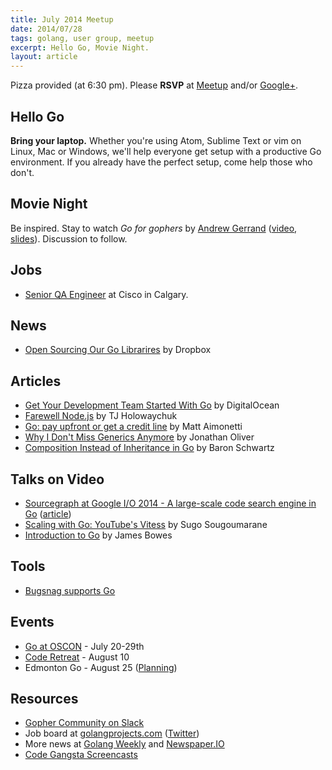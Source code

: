 ```yaml
---
title: July 2014 Meetup
date: 2014/07/28
tags: golang, user group, meetup
excerpt: Hello Go, Movie Night.
layout: article
---
```


Pizza provided (at 6:30 pm). Please **RSVP** at [Meetup](http://www.meetup.com/startupedmonton/events/190672582/) and/or [Google+](https://plus.google.com/events/c8c4s271gml12lqln4bdc70bolg).

## Hello Go

**Bring your laptop.** Whether you're using Atom, Sublime Text or vim on Linux, Mac or Windows, we'll help everyone get setup with a productive Go environment. If you already have the perfect setup, come help those who don't.

## Movie Night

Be inspired. Stay to watch *Go for gophers* by [Andrew Gerrand](https://twitter.com/enneff) ([video](http://confreaks.com/videos/3443-gophercon2014-closing-day-keynote), [slides](http://talks.golang.org/2014/go4gophers.slide#1)). Discussion to follow.

## Jobs

* [Senior QA Engineer](https://www.cisco.apply2jobs.com/ProfExt/index.cfm?fuseaction=mExternal.showJob&RID=965664&CurrentPage=1) at Cisco in Calgary.

## News

* [Open Sourcing Our Go Librarires](https://tech.dropbox.com/2014/07/open-sourcing-our-go-libraries/) by Dropbox

## Articles

* [Get Your Development Team Started With Go](https://www.digitalocean.com/company/blog/get-your-development-team-started-with-go/) by DigitalOcean
* [Farewell Node.js](https://medium.com/code-adventures/farewell-node-js-4ba9e7f3e52b) by TJ Holowaychuk
* [Go: pay upfront or get a credit line](https://blog.splice.com/golang-improved-simplicity-reduced-maintenance/) by Matt Aimonetti
* [Why I Don't Miss Generics Anymore](http://blog.jonathanoliver.com/golang-has-generics/) by Jonathan Oliver
* [Composition Instead of Inheritance in Go](https://vividcortex.com/blog/2014/07/01/alternatives-to-inheritance-in-go/) by Baron Schwartz

## Talks on Video

* [Sourcegraph at Google I/O 2014 - A large-scale code search engine in Go](https://www.youtube.com/watch?v=-DpKaoPz8l8) ([article](https://sourcegraph.com/blog/google-io-2014-building-sourcegraph-a-large-scale-code-search-engine-in-go))
* [Scaling with Go: YouTube's Vitess](https://www.youtube.com/watch?v=midJ6b1LkA0&) by Sugo Sougoumarane
* [Introduction to Go](http://vimeo.com/99884953) by James Bowes

## Tools

* [Bugsnag supports Go](https://bugsnag.com/blog/golang)

## Events

* [Go at OSCON](http://blog.golang.org/oscon) - July 20-29th
* [Code Retreat](http://coderetreat-yeg-20140810.eventbrite.ca/) - August 10
* Edmonton Go - August 25 ([Planning](https://github.com/edmontongo/presentations/issues/11))

## Resources

* [Gopher Community on Slack](http://blog.gopheracademy.com/gophers-slack-community)
* Job board at [golangprojects.com](http://www.golangprojects.com/) ([Twitter](https://twitter.com/golangprojects))
* More news at [Golang Weekly](http://www.golangweekly.com/) and [Newspaper.IO](http://www.newspaper.io/golang)
* [Code Gangsta Screencasts](http://screencasts.codegangsta.io/)
